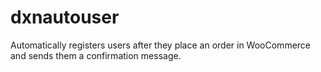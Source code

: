 # dxnautouser
Automatically registers users after they place an order in WooCommerce and sends them a confirmation message.
